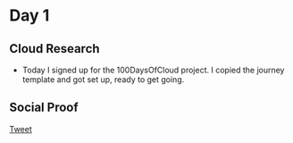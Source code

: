 <!-- This is a template you can use for quick progress days. It removes a lot of the steps we encourage you to share in the longer template 000-DAY-ARTICLE-LONG-TEMPLATE.MD-->

# Day 1

## Cloud Research

- Today I signed up for the 100DaysOfCloud project. I copied the journey template and got set up, ready to get going.

## Social Proof


[Tweet]([link](https://twitter.com/Engineer231/status/1315997463849959424?s=20))
